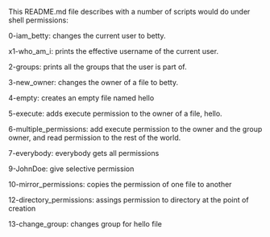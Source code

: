 This README.md file describes with a number of scripts would do under shell permissions:

0-iam_betty: changes the current user to betty.

x1-who_am_i: prints the effective username of the current user.

2-groups: prints all the groups that the user is part of.

3-new_owner: changes the owner of a file to betty.

4-empty: creates an empty file named hello

5-execute: adds execute permission to the owner of a file, hello.

6-multiple_permissions: add execute permission to the owner and the group owner, and read permission to the rest of the world.

7-everybody: everybody gets all permissions

9-JohnDoe: give selective permission

10-mirror_permissions: copies the permission of one file to another

12-directory_permissions: assings permission to directory at the point of creation

13-change_group: changes group for hello file

